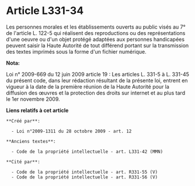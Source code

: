 # Article L331-34

Les personnes morales et les établissements ouverts au public visés au 7° de l'article L. 122-5 qui réalisent des
reproductions ou des représentations d'une oeuvre ou d'un objet protégé adaptées aux personnes handicapées peuvent saisir la
Haute Autorité de tout différend portant sur la transmission des textes imprimés sous la forme d'un fichier numérique.

**Nota:**

Loi n° 2009-669 du 12 juin 2009 article 19 : Les articles L. 331-5 à L. 331-45 du présent code, dans leur rédaction résultant
de la présente loi, entrent en vigueur à la date de la première réunion de la Haute Autorité pour la diffusion des œuvres et
la protection des droits sur internet et au plus tard le 1er novembre 2009.

**Liens relatifs à cet article**

	**Créé par**:

	  - Loi n°2009-1311 du 28 octobre 2009 - art. 12

	**Anciens textes**:

	  - Code de la propriété intellectuelle - art. L331-42 (MMN)

	**Cité par**:

	  - Code de la propriété intellectuelle - art. R331-55 (V)
	  - Code de la propriété intellectuelle - art. R331-56 (V)
